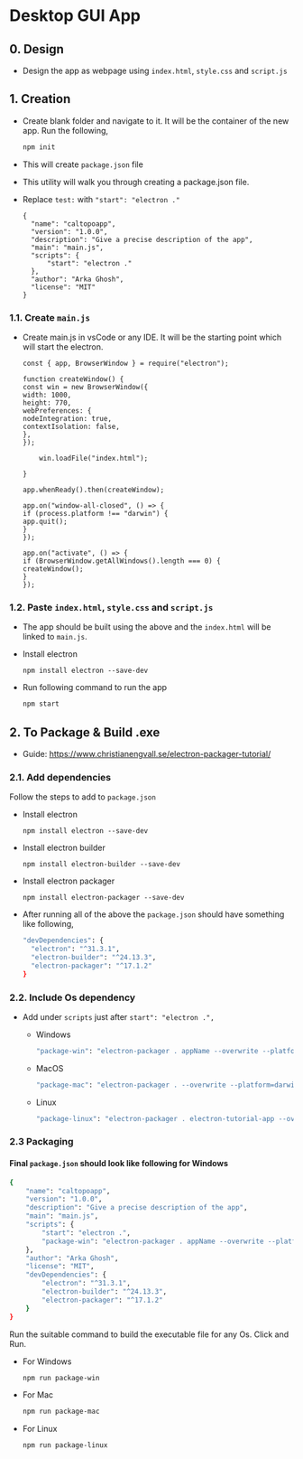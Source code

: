 # Desktop GUI App

## 0. Design

- Design the app as webpage using `index.html`, `style.css` and `script.js`

## 1. Creation

- Create blank folder and navigate to it. It will be the container of the new app. Run the following,

  ```sh
  npm init
  ```

- This will create `package.json` file

- This utility will walk you through creating a package.json file.

- Replace `test:` with `"start": "electron ."`

  ```
  {
  	"name": "caltopoapp",
  	"version": "1.0.0",
  	"description": "Give a precise description of the app",
  	"main": "main.js",
  	"scripts": {
  		"start": "electron ."
  	},
  	"author": "Arka Ghosh",
  	"license": "MIT"
  }
  ```

### 1.1. Create `main.js`

- Create main.js in vsCode or any IDE. It will be the starting point which will start the electron.

  ```
  const { app, BrowserWindow } = require("electron");

  function createWindow() {
  const win = new BrowserWindow({
  width: 1000,
  height: 770,
  webPreferences: {
  nodeIntegration: true,
  contextIsolation: false,
  },
  });

      win.loadFile("index.html");

  }

  app.whenReady().then(createWindow);

  app.on("window-all-closed", () => {
  if (process.platform !== "darwin") {
  app.quit();
  }
  });

  app.on("activate", () => {
  if (BrowserWindow.getAllWindows().length === 0) {
  createWindow();
  }
  });
  ```

### 1.2. Paste `index.html`, `style.css` and `script.js`

- The app should be built using the above and the `index.html` will be linked to `main.js`.

- Install electron

  ```
  npm install electron --save-dev
  ```

- Run following command to run the app

  ```sh
  npm start
  ```

## 2. To Package & Build .exe

- Guide: https://www.christianengvall.se/electron-packager-tutorial/

### 2.1. Add dependencies

Follow the steps to add to `package.json`

- Install electron
  ```
  npm install electron --save-dev
  ```
- Install electron builder
  ```
  npm install electron-builder --save-dev
  ```
- Install electron packager

  ```
  npm install electron-packager --save-dev
  ```

- After running all of the above the `package.json` should have something like following,

  ```sh
  "devDependencies": {
  	"electron": "^31.3.1",
  	"electron-builder": "^24.13.3",
  	"electron-packager": "^17.1.2"
  }
  ```

### 2.2. Include Os dependency

- Add under `scripts` just after `start": "electron .",`

  - Windows

    ```sh
    "package-win": "electron-packager . appName --overwrite --platform=win32 --arch=ia32 --icon=Icon/2-CalTopo.ico --prune=true --out=release-builds --version-string.CompanyName=CE --version-string.FileDescription=CE --version-string.ProductName=\"Electron Tutorial App\""
    ```

  - MacOS

    ```sh
    "package-mac": "electron-packager . --overwrite --platform=darwin --arch=x64 --icon=assets/icons/mac/icon.icns --prune=true --out=release-builds"
    ```

  - Linux

    ```sh
    "package-linux": "electron-packager . electron-tutorial-app --overwrite --asar=true --platform=linux --arch=x64 --icon=assets/icons/png/1024x1024.png --prune=true --out=release-builds"
    ```

### 2.3 Packaging

#### Final `package.json` should look like following for Windows

```sh
{
	"name": "caltopoapp",
	"version": "1.0.0",
	"description": "Give a precise description of the app",
	"main": "main.js",
	"scripts": {
		"start": "electron .",
		"package-win": "electron-packager . appName --overwrite --platform=win32 --arch=ia32 --icon=Icon/2-CalTopo.ico --prune=true --out=release-builds --version-string.CompanyName=CE --version-string.FileDescription=CE --version-string.ProductName=\"Electron Tutorial App\""
	},
	"author": "Arka Ghosh",
	"license": "MIT",
	"devDependencies": {
		"electron": "^31.3.1",
		"electron-builder": "^24.13.3",
		"electron-packager": "^17.1.2"
	}
}

```

Run the suitable command to build the executable file for any Os. Click and Run.

- For Windows

  ```sh
  npm run package-win
  ```

- For Mac

  ```sh
  npm run package-mac
  ```

- For Linux

  ```sh
  npm run package-linux
  ```
